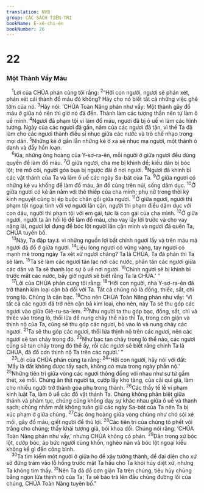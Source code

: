 ```yaml
---
translation: NVB
group: CÁC SÁCH TIÊN-TRI
bookName: Ê-xê-chi-ên 
bookNumber: 26
---
```


<div class="title"><h1>22</h1><h3>Một Thành Vấy Máu </h3></div>
<span class="verse exe_22_1"> <sup>1</sup>Lời của CHÚA phán cùng tôi rằng: </span>
<span class="verse exe_22_2"><sup>2</sup>“Hỡi con người, ngươi sẽ phán xét, phán xét cái thành đổ máu đó không? Hãy cho nó biết tất cả những việc ghê tởm của nó. </span>
<span class="verse exe_22_3"><sup>3</sup>Hãy nói: ‘CHÚA Toàn Năng phán như vầy: Một thành gây đổ máu ở giữa nó nên thì giờ nó đã đến. Thành làm các tượng thần nên tự làm ô uế mình. </span>
<span class="verse exe_22_4"><sup>4</sup>Ngươi đã phạm tội vì làm đổ máu, ngươi đã bị ô uế vì làm các hình tượng. Ngày của các ngươi đã gần, năm của các ngươi đã tận, vì thế Ta đã làm cho các ngươi thành điều sỉ nhục giữa các nước và trò chế nhạo trong mọi dân. </span>
<span class="verse exe_22_5"><sup>5</sup>Những kẻ ở gần lẫn những kẻ ở xa sẽ nhục mạ ngươi, một thành ô danh và đầy hổn loạn. <br/></span>
<span class="verse exe_22_6"> <sup>6</sup>Kìa, những ông hoàng của Y-sơ-ra-ên, mỗi người ở giữa ngươi đều dùng quyền để làm đổ máu. </span>
<span class="verse exe_22_7"><sup>7</sup>Ở giữa ngươi, cha mẹ bị khinh dể; kiều dân bị bóc lột; trẻ mồ côi, người góa bụa bị ngược đãi ở nơi ngươi. </span>
<span class="verse exe_22_8"><sup>8</sup>Ngươi đã khinh bỉ các vật thánh của Ta và làm ô uế các ngày Sa-bát của Ta. </span>
<span class="verse exe_22_9"><sup>9</sup>Ở giữa ngươi có những kẻ vu khống để làm đổ máu, ăn đồ cúng trên núi, sống dâm dục. </span>
<span class="verse exe_22_10"><sup>10</sup>Ở giữa ngươi có kẻ ăn nằm với thê thiếp của cha mình; phụ nữ trong thời kỳ kinh nguyệt cũng bị ép buộc chăn gối giữa ngươi. </span>
<span class="verse exe_22_11"><sup>11</sup>Ở giữa ngươi, người thì phạm tội ngoại tình với vợ người lân cận, người thì phạm điều dâm dục với con dâu, người thì phạm tội với em gái, tức là con gái của cha mình. </span>
<span class="verse exe_22_12"><sup>12</sup>Ở giữa ngươi, người ta ăn hối lộ để làm đổ máu, cho vay lấy lời trước và cho vay nặng lãi, ngươi lợi dụng để bóc lột người lân cận mình và ngươi đã quên Ta, CHÚA tuyên bố. <br/></span>
<span class="verse exe_22_13"> <sup>13</sup>Này, Ta đập tay<a data-toggle="tooltip" data-placement="bottom" title="Một dấu hiệu bày tỏ sự không hài lòng">⚓</a> vì những nguồn lợi bất chính ngươi lấy và trên máu mà ngươi đã đổ ở giữa ngươi. </span>
<span class="verse exe_22_14"><sup>14</sup>Liệu lòng ngươi có vững vàng, tay ngươi có mạnh mẽ trong ngày Ta xét xử ngươi chăng? Ta là CHÚA, Ta đã phán thì Ta sẽ làm. </span>
<span class="verse exe_22_15"><sup>15</sup>Ta sẽ làm các ngươi tản lạc nơi các nước, phân tán các ngươi giữa các dân và Ta sẽ thanh lọc sự ô uế nơi ngươi. </span>
<span class="verse exe_22_16"><sup>16</sup>Chính ngươi sẽ bị khinh bỉ trước mắt các nước, bấy giờ ngươi sẽ biết rằng Ta là CHÚA.’ ” <br/></span>
<span class="verse exe_22_17"> <sup>17</sup>Lời của CHÚA phán cùng tôi rằng: </span>
<span class="verse exe_22_18"><sup>18</sup>“Hỡi con người, nhà Y-sơ-ra-ên đã trở thành kim loại cặn bã đối với Ta. Tất cả chúng nó là đồng, thiếc, sắt, chì trong lò. Chúng là cặn bạc. </span>
<span class="verse exe_22_19"><sup>19</sup>Cho nên CHÚA Toàn Năng phán như vầy: ‘Vì tất cả các ngươi đã trở nên cặn bã kim loại, cho nên, này Ta sẽ thu góp các ngươi vào giữa Giê-ru-sa-lem. </span>
<span class="verse exe_22_20"><sup>20</sup>Như người ta thu góp bạc, đồng, sắt, chì và thiếc vào trong lò, thổi lửa để nung chảy thể nào thì Ta, trong cơn giận và thịnh nộ của Ta, cũng sẽ thu góp các ngươi, bỏ vào lò và nung chảy các ngươi. </span>
<span class="verse exe_22_21"><sup>21</sup>Ta sẽ thu góp các ngươi, thổi lửa thịnh nộ trên các ngươi, nên các ngươi sẽ tan chảy trong đó. </span>
<span class="verse exe_22_22"><sup>22</sup>Như bạc tan chảy trong lò thể nào, các ngươi cũng sẽ tan chảy trong đó thể ấy, rồi các ngươi sẽ biết rằng chính Ta là CHÚA, đã đổ cơn thịnh nộ Ta trên các ngươi.’ ” <br/></span>
<span class="verse exe_22_23"> <sup>23</sup>Lời của CHÚA phán cùng ta rằng: </span>
<span class="verse exe_22_24"><sup>24</sup>“Hỡi con người, hãy nói với đất: ‘Mầy là đất không được tẩy sạch, không có mưa trong ngày phẫn nộ.’ </span>
<span class="verse exe_22_25"><sup>25</sup>Những tiên tri giữa vòng các ngươi thông đồng với nhau như sư tử gầm thét, xé mồi. Chúng ăn thịt người ta, cướp lấy kho tàng, của cải quí giá, làm cho nhiều người trở thành góa phụ trong thành. </span>
<span class="verse exe_22_26"><sup>26</sup>Các thầy tế lễ vi phạm kinh luật Ta, làm ô uế các đồ vật thánh Ta. Chúng không phân biệt giữa thánh và phàm tục, chúng cũng không dạy sự khác nhau giữa ô uế và thanh sạch; chúng nhắm mắt không tuân giữ các ngày Sa-bát của Ta nên Ta bị xúc phạm ở giữa chúng. </span>
<span class="verse exe_22_27"><sup>27</sup>Các ông hoàng giữa vòng chúng như chó sói xé mồi, gây đổ máu, giết người để thủ lợi. </span>
<span class="verse exe_22_28"><sup>28</sup>Các tiên tri của chúng tô phết vôi trắng cho chúng; thấy khải tượng giả, bói khoa dối. Chúng nói rằng: ‘CHÚA Toàn Năng phán như vầy,’ nhưng CHÚA không có phán. </span>
<span class="verse exe_22_29"><sup>29</sup>Dân trong xứ bóc lột, cướp bóc, áp bức người cùng khốn, nghèo nàn và bóc lột ngoại kiều không kể gì đến công bình. <br/></span>
<span class="verse exe_22_30"> <sup>30</sup>Ta tìm kiếm một người ở giữa họ để xây tường thành, để đại diện cho xứ sở đứng trám vào lỗ hổng trước mặt Ta hầu cho Ta khỏi hủy diệt xứ, nhưng Ta không tìm thấy. </span>
<span class="verse exe_22_31"><sup>31</sup>Nên Ta đã đổ cơn giận Ta trên chúng, tiêu hủy chúng bằng ngọn lửa thịnh nộ của Ta; Ta sẽ báo trả lên đầu chúng đường lối của chúng, CHÚA Toàn Năng tuyên bố.” <br/></span>
